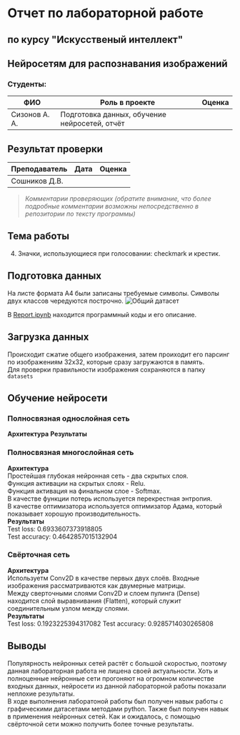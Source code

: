 # Отчет по лабораторной работе 
## по курсу "Искусственый интеллект"

## Нейросетям для распознавания изображений


### Студенты: 

| ФИО       | Роль в проекте                     | Оценка       |
|-----------|------------------------------------|--------------|
| Сизонов А. А. | Подготовка данных, обучение нейросетей, отчёт |          

## Результат проверки

| Преподаватель     | Дата         |  Оценка       |
|-------------------|--------------|---------------|
| Сошников Д.В. |              |               |

> *Комментарии проверяющих (обратите внимание, что более подробные комментарии возможны непосредственно в репозитории по тексту программы)*

## Тема работы

4. Значки, использующиеся при голосовании: checkmark и крестик.


## Подготовка данных
На листе формата А4 были записаны требуемые символы. Символы двух классов чередуются построчно.
![Общий датасет](dataset.jpg)


В [Report.ipynb](Report.ipnb) находится программный коды и его описание.

## Загрузка данных
Происходит сжатие общего изображения, затем проиходит его парсинг по изображениям 32x32, которые сразу загружаются в память.\
Для проверки правильности изображения сохраняются в папку `datasets`
## Обучение нейросети

### Полносвязная однослойная сеть
**Архитектура**
**Результаты**

### Полносвязная многослойная сеть
**Архитектура** \
Простейшая глубокая нейронная сеть - два скрытых слоя. \
Функция активации на скрытых слоях - Relu.\
Функция активация на финальном слое - Softmax. \
В качестве функции потерь используется перекрестная энтропия. \
В качестве оптимизатора используется оптимизатор Адама, который показывает хорошую производительность.\
**Результаты**\
Test loss: 0.6933607373918805\
Test accuracy: 0.4642857015132904

### Свёрточная сеть
**Архитектура**\
Используетм Conv2D в качестве первых двух слоёв. Входные изображения рассматриваются как двумерные матрицы. \
Между сверточными слоями Conv2D и слоем пулинга (Dense) находится слой выравнивания (Flatten), который служит соединительным узлом между слоями.\
**Результаты**\
Test loss: 0.1923225394317082
Test accuracy: 0.9285714030265808
## Выводы
Популярность нейронных сетей растёт с большой скоростью, поэтому данная лабораторная работа не лишена своей актуальности. Хоть и полноценные нейронные сети прогоняют на огромном количестве входных данных, нейросети из данной лабораторной работы показали неплохие результаты.\
В ходе выполнения лаборатоной работы был получен навык работы с графическими датасетами методами python. Также был получен навык в применения нейронных сетей. Как и ожидалось, с помощью свёрточной сети можно получить более точные результаты.
